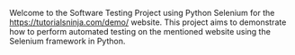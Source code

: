 Welcome to the Software Testing Project using Python Selenium for the https://tutorialsninja.com/demo/ website. This project aims to demonstrate how to perform automated testing on the mentioned website using the Selenium framework in Python.
